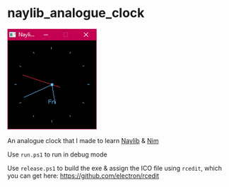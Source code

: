 # naylib_analogue_clock

![preview](./preview.png)

An analogue clock that I made to learn [Naylib](https://github.com/planetis-m/naylib) & [Nim](https://nim-lang.org/)

Use `run.ps1` to run in debug mode

Use `release.ps1` to build the exe & assign the ICO file using `rcedit`, which you can get here: https://github.com/electron/rcedit

